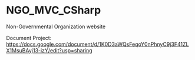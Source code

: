 # NGO_MVC_CSharp
Non-Governmental Organization website

Document Project:
https://docs.google.com/document/d/1K0D3aWQsFeqoY0nPhnyC9j3F41ZLX1MsuBAyj13-izY/edit?usp=sharing

